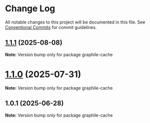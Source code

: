 # Change Log

All notable changes to this project will be documented in this file.
See [Conventional Commits](https://conventionalcommits.org) for commit guidelines.

## [1.1.1](https://github.com/launchql/launchql/compare/graphile-cache@1.1.0...graphile-cache@1.1.1) (2025-08-08)

**Note:** Version bump only for package graphile-cache





# [1.1.0](https://github.com/launchql/launchql/compare/graphile-cache@1.0.1...graphile-cache@1.1.0) (2025-07-31)

**Note:** Version bump only for package graphile-cache





## 1.0.1 (2025-06-28)

**Note:** Version bump only for package graphile-cache
